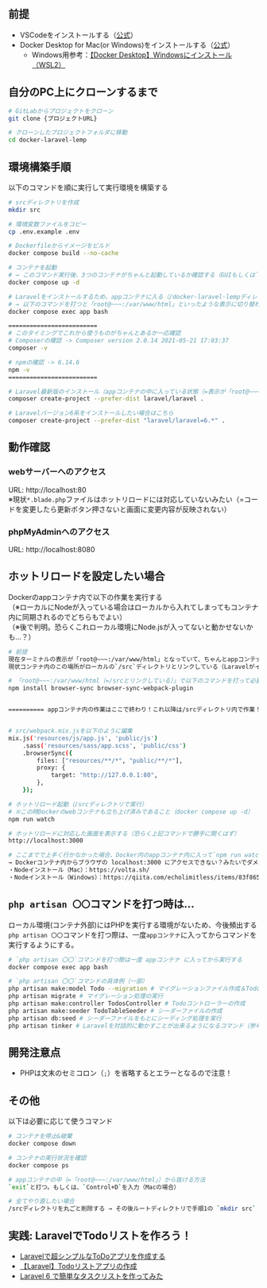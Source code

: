 ## 前提
- VSCodeをインストールする（[公式](https://azure.microsoft.com/ja-jp/products/visual-studio-code/)）
- Docker Desktop for Mac(or Windows)をインストールする（[公式](https://www.docker.com/products/docker-desktop)）
  - Windows用参考：[【Docker Desktop】Windowsにインストール（WSL2）](https://chigusa-web.com/blog/windows%E3%81%ABdocker%E3%82%92%E3%82%A4%E3%83%B3%E3%82%B9%E3%83%88%E3%83%BC%E3%83%AB%E3%81%97%E3%81%A6python%E7%92%B0%E5%A2%83%E3%82%92%E6%A7%8B%E7%AF%89/)

## 自分のPC上にクローンするまで
```bash
# GitLabからプロジェクトをクローン
git clone {プロジェクトURL}

# クローンしたプロジェクトフォルダに移動
cd docker-laravel-lemp
```

## 環境構築手順
以下のコマンドを順に実行して実行環境を構築する

```bash
# srcディレクトリを作成
mkdir src

# 環境変数ファイルをコピー
cp .env.example .env

# Dockerfileからイメージをビルド
docker compose build --no-cache

# コンテナを起動
# → このコマンド実行後、3つのコンテナがちゃんと起動しているか確認する（GUIもしくは`docker compose ps`など）
docker compose up -d

# Laravelをインストールするため、appコンテナに入る（/docker-laravel-lempディレクトリで実行）
# → 以下のコマンドを打つと「root@~~~:/var/www/html」といったような表示に切り替わるはず（ちゃんと切り替わっていればコンテナ内部に入れている証拠）
docker compose exec app bash

=========================
# このタイミングでこれから使うものがちゃんとあるか一応確認
# Composerの確認 -> Composer version 2.0.14 2021-05-21 17:03:37
composer -v

# npmの確認 -> 6.14.6
npm -v
=========================

# Laravel最新版のインストール（appコンテナの中に入っている状態（=表示が「root@~~~:/var/www/html」となっている状態）で実行する）
composer create-project --prefer-dist laravel/laravel .

# Laravelバージョン6系をインストールしたい場合はこちら
composer create-project --prefer-dist "laravel/laravel=6.*" .
```

## 動作確認
### webサーバーへのアクセス
URL: http://localhost:80  
※現状`*.blade.php`ファイルはホットリロードには対応していないみたい（=コードを変更したら更新ボタン押さないと画面に変更内容が反映されない）

### phpMyAdminへのアクセス
URL: http://localhost:8080 


## ホットリロードを設定したい場合
Dockerのappコンテナ内で以下の作業を実行する  
（※ローカルにNodeが入っている場合はローカルから入れてしまってもコンテナ内に同期されるのでどちらもでよい）  
（※後で判明。恐らくこれローカル環境にNode.jsが入ってないと動かせないかも…？）
```bash
# 前提
現在ターミナルの表示が「root@~~~:/var/www/html」となっていて、ちゃんとappコンテナの中に入れていることを確認する
現状コンテナ内のこの場所がローカルの`/src`ディレクトリとリンクしている（Laravelがインストールしてある場所）

# 「root@~~~:/var/www/html（=/srcとリンクしている）」で以下のコマンドを打って必要パッケージをインストール
npm install browser-sync browser-sync-webpack-plugin


========== appコンテナ内の作業はここで終わり！これ以降は/srcディレクトリ内で作業！ ==========


# src/webpack.mix.jsを以下のように編集
mix.js('resources/js/app.js', 'public/js')
    .sass('resources/sass/app.scss', 'public/css')
    .browserSync({
        files: ["resources/**/*", "public/**/*"],
        proxy: {
            target: "http://127.0.0.1:80",
        },
    });

# ホットリロード起動（/srcディレクトリで実行）
# ※この時Dockerのwebコンテナも立ち上げ済みであること（docker compose up -d）
npm run watch

# ホットリロードに対応した画面を表示する（恐らく上記コマンドで勝手に開くはず）
http://localhost:3000

# ここまでで上手く行かなかった場合、Docker内のappコンテナ内に入って`npm run watch`コマンドを実行してみると直るかも？
→ Dockerコンテナ内からブラウザの localhost:3000 にアクセスできない？みたいでダメそう。
・Nodeインストール（Mac）：https://volta.sh/
・Nodeインストール（Windows）：https://qiita.com/echolimitless/items/83f8658cf855de04b9ce
```

## `php artisan 〇〇`コマンドを打つ時は…
ローカル環境(コンテナ外部)にはPHPを実行する環境がないため、今後頻出する`php artisan 〇〇`コマンドを打つ際は、一度`appコンテナ`に入ってからコマンドを実行するようにする。  
```bash
# `php artisan 〇〇`コマンドを打つ際は一度 appコンテナ に入ってから実行する
docker compose exec app bash

# `php artisan 〇〇`コマンドの具体例（一部）
php artisan make:model Todo --migration # マイグレーションファイル作成＆Todoモデルの作成
php artisan migrate # マイグレーション処理の実行
php artisan make:controller TodosController # Todoコントローラーの作成
php artisan make:seeder TodoTableSeeder # シーダーファイルの作成
php artisan db:seed # シーダーファイルをもとにシーディング処理を実行
php artisan tinker # Laravelを対話的に動かすことが出来るようになるコマンド（参考：https://inouelog.com/laravel-tinker/）
```

## 開発注意点
- PHPは文末のセミコロン（`;`）を省略するとエラーとなるので注意！

## その他
以下は必要に応じて使うコマンド
```bash
# コンテナを停止&破棄
docker compose down

# コンテナの実行状況を確認
docker compose ps

# appコンテナの中（=「root@~~~:/var/www/html」）から抜ける方法
`exit`と打つ。もしくは、`Control+D`を入力（Macの場合）

# 全てやり直したい場合
/srcディレクトリを丸ごと削除する → その後ルートディレクトリで手順1の `mkdir src` からやり直そう！
```

## 実践: LaravelでTodoリストを作ろう！
- [Laravelで超シンプルなToDoアプリを作成する](https://qiita.com/s_harada/items/39cfbd64a6df4f2ccf5d)
- [【Laravel】Todoリストアプリの作成](https://qiita.com/JUM22676603/items/17beb3d4d71f5774df64)
- [Laravel 6 で簡単なタスクリストを作ってみた](https://blog.maro.style/post-1115/)